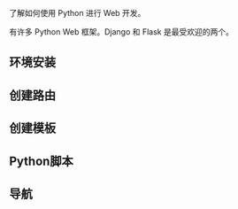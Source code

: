 
了解如何使用 Python 进行 Web 开发。

有许多 Python Web 框架。Django 和 Flask 是最受欢迎的两个。

## 环境安装

## 创建路由

## 创建模板

## Python脚本

## 导航

